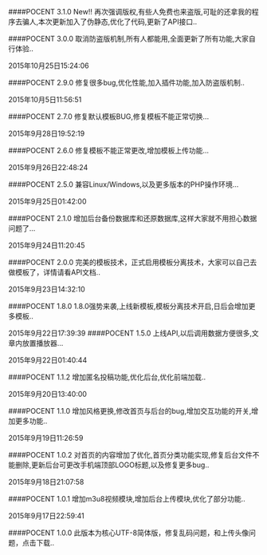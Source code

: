 ####POCENT 3.1.0  New!!
再次强调版权,有些人免费也来盗版,可耻的还拿我的程序去骗人,本次更新加入了伪静态,优化了代码,更新了API接口..

####POCENT 3.0.0 
取消防盗版机制,所有人都能用,全面更新了所有功能,大家自行体验..

2015年10月25日15:24:06

####POCENT 2.9.0
修复很多bug,优化性能,加入插件功能,加入防盗版机制..

2015年10月5日11:56:51

####POCENT 2.7.0
修复默认模板BUG,修复模板不能正常切换...

2015年9月28日19:52:19

####POCENT 2.6.0
修复模板不能正常更改,增加模板上传功能...

2015年9月26日22:48:24

####POCENT 2.5.0
兼容Linux/Windows,以及更多版本的PHP操作环境...

2015年9月25日01:42:00

####POCENT 2.1.0
增加后台备份数据库和还原数据库,这样大家就不用担心数据问题了...

2015年9月24日11:20:45

####POCENT 2.0.0
完美的模板技术，正式启用模板分离技术，大家可以自己去做模板了，详情请看API文档..

2015年9月23日14:32:10

####POCENT 1.8.0
1.8.0强势来袭,上线新模板,模板分离技术开启,日后会增加更多模板..

2015年9月22日17:39:39
####POCENT 1.5.0
上线API,以后调用数据方便很多,文章内放置播放器...

2015年9月22日01:40:44

####POCENT 1.1.2
增加匿名投稿功能,优化后台,优化前端加载..

2015年9月20日13:40:00

####POCENT 1.1.0
增加风格更换,修改首页与后台的bug,增加交互功能的开关,增加更多功能..

2015年9月19日11:26:59

####POCENT 1.0.2
对首页的内容增加了优化,首页分类功能实现,修复后台文件不能删除,更新后台可更改手机端顶部LOGO标题,以及修复更多bug..

2015年9月18日21:07:58

####POCENT 1.0.1
增加m3u8视频模块,增加后台上传模块,优化了部分功能..

2015年9月17日22:59:41

####POCENT 1.0.0
此版本为核心UTF-8简体版，修复乱码问题，和上传头像问题，点击下载..
